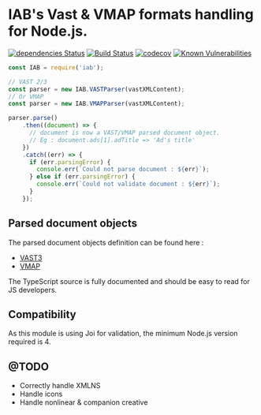 # IAB's Vast & VMAP formats handling for Node.js.

[![dependencies Status](https://david-dm.org/etf1/IAB/status.svg)](https://david-dm.org/etf1/IAB) [![Build Status](https://travis-ci.org/etf1/IAB.svg?branch=master)](https://travis-ci.org/etf1/IAB) [![codecov](https://codecov.io/gh/etf1/IAB/branch/master/graph/badge.svg)](https://codecov.io/gh/etf1/IAB) [![Known Vulnerabilities](https://snyk.io/test/github/etf1/IAB/badge.svg)](https://snyk.io/test/github/etf1/IAB)

```js
const IAB = require('iab');

// VAST 2/3
const parser = new IAB.VASTParser(vastXMLContent);
// Or VMAP
const parser = new IAB.VMAPParser(vastXMLContent);

parser.parse()
    .then((document) => {
      // document is now a VAST/VMAP parsed document object.
      // Eg : document.ads[1].adTitle => 'Ad's title'
    })
    .catch((err) => {
      if (err.parsingError) {
        console.err(`Could not parse document : ${err}`);
      } else if (err.parsingError) {
        console.err(`Could not validate document : ${err}`);
      }
    });
```

## Parsed document objects

The parsed document objects definition can be found here :

- [VAST3](https://github.com/etf1/IAB/blob/master/src/definitions/VAST3.ts)
- [VMAP](https://github.com/etf1/IAB/blob/master/src/definitions/VMAP.ts)

The TypeScript source is fully documented and should be easy to read for JS developers.

## Compatibility

As this module is using Joi for validation, the minimum Node.js version required is 4.

## @TODO
- Correctly handle XMLNS
- Handle icons
- Handle nonlinear & companion creative
